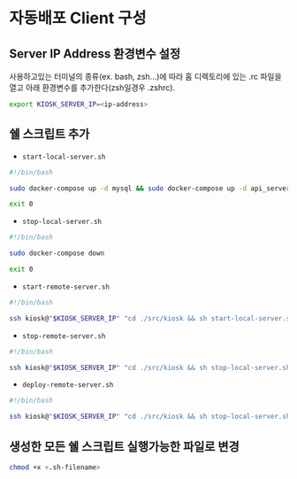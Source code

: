 # 자동배포 Client 구성
## Server IP Address 환경변수 설정
사용하고있는 터미널의 종류(ex. bash, zsh...)에 따라 홈 디렉토리에 있는 .<terminal-name>rc 파일을 열고 아래 환경변수를 추가한다(zsh일경우 .zshrc).
```bash
export KIOSK_SERVER_IP=<ip-address>
```
## 쉘 스크립트 추가
* `start-local-server.sh`
```bash
#!/bin/bash

sudo docker-compose up -d mysql && sudo docker-compose up -d api_server

exit 0
```

* `stop-local-server.sh`
```bash
#!/bin/bash

sudo docker-compose down

exit 0
```

* `start-remote-server.sh`
```bash
#!/bin/bash

ssh kiosk@"$KIOSK_SERVER_IP" "cd ./src/kiosk && sh start-local-server.sh"
```

* `stop-remote-server.sh`
```bash
#!/bin/bash

ssh kiosk@"$KIOSK_SERVER_IP" "cd ./src/kiosk && sh stop-local-server.sh"
```

* `deploy-remote-server.sh`
```bash
#!/bin/bash

ssh kiosk@"$KIOSK_SERVER_IP" "cd ./src/kiosk && sh stop-local-server.sh && git pull && sh start-local-server.sh"
```

## 생성한 모든 쉘 스크립트 실행가능한 파일로 변경
```bash
chmod +x <.sh-filename>
```

